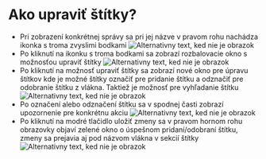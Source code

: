 # Ako upraviť štítky?
-	Pri zobrazení konkrétnej správy sa pri jej názve v pravom rohu nachádza ikonka s troma zvyslimi bodkami
![Alternativny text, ked nie je obrazok](../obrázok23.png "Nazov obrazku")
-	Po kliknutí na ikonku s troma bodkami sa zobrazí rozbalovacie okno s možnosťou upraviť štítky
![Alternativny text, ked nie je obrazok](../obrázok24.png "Nazov obrazku")
-	Po kliknutí na možnosť upraviť štítky sa zobrazí nové okno pre úpravu štítkov kde je možné štítky označiť pre pridanie štítku a odznačiť pre odobranie štítku z vlákna. Taktiež je možnosť pre vyhľadanie štítku
![Alternativny text, ked nie je obrazok](../obrázok25.png "Nazov obrazku")
-	Po označení alebo odznačení štítku sa v spodnej časti zobrazí upozornenie pre konkrétnu akciu
![Alternativny text, ked nie je obrazok](../obrázok26.png "Nazov obrazku")
-	Po kliknutí na modré tlačidlo uložiť zmeny sa v pravom hornom rohu obrazovky objaví zelené okno o úspešnom pridaní/odobraní štítku, zmeny sa prejavia aj pod názvom vlákna v sekcií štítky
![Alternativny text, ked nie je obrazok](../obrázok27.png "Nazov obrazku")